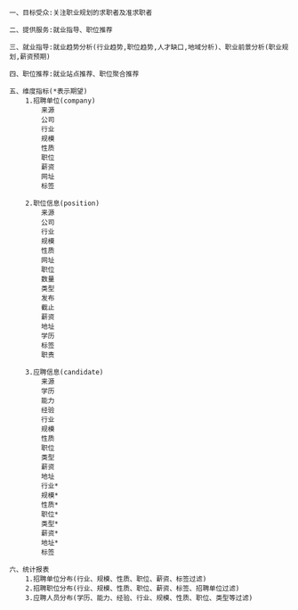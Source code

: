 


	一、目标受众:关注职业规划的求职者及准求职者
	
	二、提供服务:就业指导、职位推荐
	
	三、就业指导:就业趋势分析(行业趋势,职位趋势,人才缺口,地域分析)、职业前景分析(职业规划,薪资预期)
	
	四、职位推荐:就业站点推荐、职位聚合推荐
	
	五、维度指标(*表示期望)
		1.招聘单位(company)
			来源
			公司
			行业
			规模
			性质
			职位
			薪资
			网址
			标签
			
		2.职位信息(position)
			来源
			公司
			行业
			规模
			性质
			网址
			职位
			数量
			类型
			发布
			截止
			薪资
			地址
			学历
			标签
			职责
			
		3.应聘信息(candidate)
			来源
			学历
			能力
			经验
			行业
			规模
			性质
			职位
			类型
			薪资
			地址			
			行业*
			规模*
			性质*
			职位*
			类型*
			薪资*
			地址*
			标签

	六、统计报表
		1.招聘单位分布(行业、规模、性质、职位、薪资、标签过滤)
		2.招聘职位分布(行业、规模、性质、职位、薪资、标签、招聘单位过滤)
		3.应聘人员分布(学历、能力、经验、行业、规模、性质、职位、类型等过滤)
